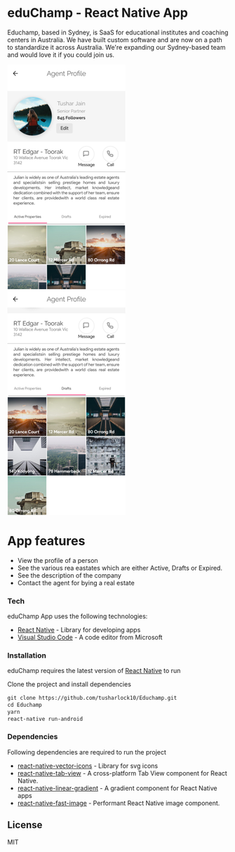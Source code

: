 # eduChamp - React Native App

Educhamp, based in Sydney, is SaaS for educational institutes and coaching centers in Australia. We have built custom software and are now on a path to standardize it across Australia. We're expanding our Sydney-based team and would love it if you could join us.

![Screenshot of the App](https://raw.githubusercontent.com/tusharlock10/Educhamp/master/assets/src_small1.png "Screentshot of the App")                ![Screenshot of the App](https://raw.githubusercontent.com/tusharlock10/Educhamp/master/assets/src_small2.png "Screentshot of the App")

# App features

  - View the profile of a person
  - See the various rea eastates which are either Active, Drafts or Expired.
  - See the description of the company
  - Contact the agent for bying a real estate

### Tech

eduChamp App uses the following technologies:

* [React Native](https://facebook.github.io/react-native/) - Library for developing apps
* [Visual Studio Code](https://code.visualstudio.com/) - A code editor from Microsoft

### Installation

eduChamp requires the latest version of [React Native](https://facebook.github.io/react-native/) to run

Clone the project and install dependencies

```
git clone https://github.com/tusharlock10/Educhamp.git
cd Educhamp
yarn
react-native run-android
```

### Dependencies
Following dependencies are required to run the project
* [react-native-vector-icons](https://www.npmjs.com/package/react-native-vector-icons) - Library for svg icons
* [react-native-tab-view](https://www.npmjs.com/package/react-native-tab-view) - A cross-platform Tab View component for React Native.
* [react-native-linear-gradient](https://www.npmjs.com/package/react-native-linear-gradient) - A gradient component for React Native apps
* [react-native-fast-image](https://www.npmjs.com/package/react-native-fast-image) - Performant React Native image component.



License
----
MIT
